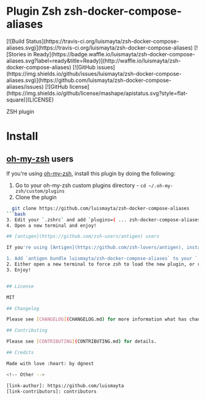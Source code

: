 # Plugin Zsh zsh-docker-compose-aliases

<span class="badges" align="center">
[![Build Status](https://travis-ci.org/luismayta/zsh-docker-compose-aliases.svg)](https://travis-ci.org/luismayta/zsh-docker-compose-aliases)
[![Stories in Ready](https://badge.waffle.io/luismayta/zsh-docker-compose-aliases.svg?label=ready&title=Ready)](http://waffle.io/luismayta/zsh-docker-compose-aliases)
[![GitHub issues](https://img.shields.io/github/issues/luismayta/zsh-docker-compose-aliases.svg)](https://github.com/luismayta/zsh-docker-compose-aliases/issues)
[![GitHub license](https://img.shields.io/github/license/mashape/apistatus.svg?style=flat-square)](LICENSE)
</span>


ZSH plugin

# Install

## [oh-my-zsh](https://github.com/robbyrussell/oh-my-zsh) users

If you're using [oh-my-zsh](https://gitub.com/robbyrussell/oh-my-zsh), install this plugin by doing the following:

1. Go to your oh-my-zsh custom plugins directory - `cd ~/.oh-my-zsh/custom/plugins`
2. Clone the plugin
```bash
  git clone https://github.com/luismayta/zsh-docker-compose-aliases
```bash
3. Edit your `.zshrc` and add `plugins=( ... zsh-docker-compose-aliases )` to your list of plugins
4. Open a new terminal and enjoy!

## [antigen](https://github.com/zsh-users/antigen) users

If you're using [Antigen](https://github.com/zsh-lovers/antigen), install this plugin by doing the following:

1. Add `antigen bundle luismayta/zsh-docker-compose-aliases` to your `.zshrc` where you're adding your other plugins.
2. Either open a new terminal to force zsh to load the new plugin, or run `antigen bundle luismayta/zsh-docker-compose-aliases` in a running zsh session.
3. Enjoy!


## License

MIT

## Changelog

Please see [CHANGELOG](CHANGELOG.md) for more information what has changed recently.

## Contributing

Please see [CONTRIBUTING](CONTRIBUTING.md) for details.

## Credits

Made with love :heart: by dgnest

<!-- Other -->

[link-author]: https://github.com/luismayta
[link-contributors]: contributors